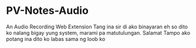 # PV-Notes-Audio
An Audio Recording Web Extension
Tang ina sir di ako binayaran eh so dito ko nalang bigay yung system, marami pa matutulungan. Salamat
Tampo ako potang ina dito ko labas sama ng loob ko
